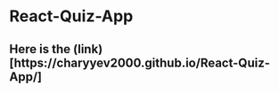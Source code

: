 <h1>React-Quiz-App</h1>

<h2>Here is the (link)[https://charyyev2000.github.io/React-Quiz-App/]</h2>
